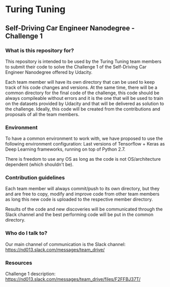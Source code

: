 # Turing Tuning #

## Self-Driving Car Engineer Nanodegree - Challenge 1

### What is this repository for? ###

This repository is intended to be used by the Turing Tuning team members to submit their code to solve the Challenge 1 of the Self-Driving Car Engineer Nanodegree offered by Udacity.

Each team member will have its own directory that can be used to keep track of his code changes and versions. At the same time, there will be a common directory for the final code of the challenge, this code should be always compileable without errors and it is the one that will be used to train on the datasets provided by Udacity and that will be delivered as solution to the challenge. Ideally, this code will be created from the contributions and proposals of all the team members.

### Environment ###

To have a common environment to work with, we have proposed to use the following environment configuration: Last versions of Tensorflow + Keras as Deep Learning frameworks, running on top of Python 2.7. 

There is freedom to use any OS as long as the code is not OS/architecture dependent (which shouldn't be).

### Contribution guidelines ###

Each team member will always commit/push to its own directory, but they and are free to copy, modify and improve code from other team members as long this new code is uploaded to the respective member directory.

Results of the code and new discoveries will be communicated through the Slack channel and the best performing code will be put in the common directory.

### Who do I talk to? ###

Our main channel of communication is the Slack channel: https://nd013.slack.com/messages/team_drive/

### Resources ###

Challenge 1 description: https://nd013.slack.com/messages/team_drive/files/F2FFBJ37T/
